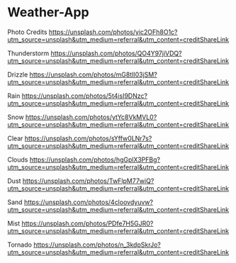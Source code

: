 # Weather-App

Photo Credits
https://unsplash.com/photos/yic2OFh8O1c?utm_source=unsplash&utm_medium=referral&utm_content=creditShareLink

Thunderstorm
https://unsplash.com/photos/QO4Y97jiVDQ?utm_source=unsplash&utm_medium=referral&utm_content=creditShareLink

Drizzle
https://unsplash.com/photos/mG8tIl03jSM?utm_source=unsplash&utm_medium=referral&utm_content=creditShareLink

Rain
https://unsplash.com/photos/5t4isI9DNzc?utm_source=unsplash&utm_medium=referral&utm_content=creditShareLink

Snow
https://unsplash.com/photos/ytYc8VkMVL0?utm_source=unsplash&utm_medium=referral&utm_content=creditShareLink

Clear
https://unsplash.com/photos/sYffw0LNr7s?utm_source=unsplash&utm_medium=referral&utm_content=creditShareLink

Clouds
https://unsplash.com/photos/hgGplX3PFBg?utm_source=unsplash&utm_medium=referral&utm_content=creditShareLink

Dust
https://unsplash.com/photos/TwFlpM77wiQ?utm_source=unsplash&utm_medium=referral&utm_content=creditShareLink

Sand
https://unsplash.com/photos/4cloovdyuvw?utm_source=unsplash&utm_medium=referral&utm_content=creditShareLink

Mist
https://unsplash.com/photos/PDfe7H5GJR0?utm_source=unsplash&utm_medium=referral&utm_content=creditShareLink

Tornado
https://unsplash.com/photos/n_3kdpSkrJo?utm_source=unsplash&utm_medium=referral&utm_content=creditShareLink